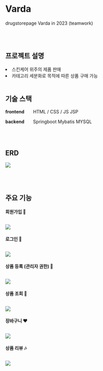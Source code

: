 # Varda
drugstorepage Varda in 2023 (teamwork)

<BR>
<BR>

## 프로젝트 설명
<li> 스킨케어 위주의 제품 판매
<li> 카테고리 세분화로 목적에 따른 상품 구매 가능

<BR>
<BR>

## 기술 스택

**frontend** &nbsp;&nbsp;&nbsp;&nbsp;&nbsp; HTML / CSS / JS JSP

__backend__ &nbsp;&nbsp;&nbsp;&nbsp;&nbsp; Springboot Mybatis MYSQL

<BR>
<BR>

## ERD
![](/varda_doc/varda_erd.png)

<BR>
<BR>

## 주요 기능
#### 회원가입 :tada: 
![](/varda_doc/signup.png)
---
#### 로그인 :beginner:
![](/varda_doc/login.png)
---
#### 상품 등록 (관리자 권한) :crown:
![](/varda_doc/apply.png)
---
#### 상품 조회 :department_store:
![](/varda_doc/search.png)
---
#### 장바구니 :heart:
![](/varda_doc/cart.png)
---
#### 상품 리뷰 :notes:
![](/varda_doc/review.png)
---


